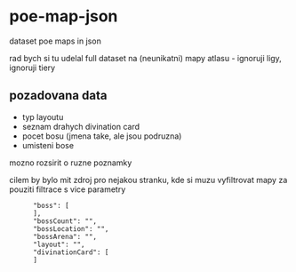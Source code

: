 # poe-map-json
dataset poe maps in json

rad bych si tu udelal full dataset na (neunikatni) mapy atlasu - ignoruji ligy, ignoruji tiery

## pozadovana data

- typ layoutu
- seznam drahych divination card
- pocet bosu (jmena take, ale jsou podruzna)
- umisteni bose

mozno rozsirit o ruzne poznamky

cilem by bylo mit zdroj pro nejakou stranku, kde si muzu vyfiltrovat mapy za pouziti filtrace s vice parametry


```
      "boss": [    
      ],
      "bossCount": "",
      "bossLocation": "",
      "bossArena": "",
      "layout": "",
      "divinationCard": [
      ]
```
